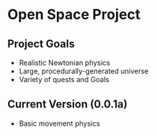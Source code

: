 # Open Space Project

## Project Goals
* Realistic Newtonian physics
* Large, procedurally-generated universe
* Variety of quests and Goals

## Current Version (0.0.1a)
* Basic movement physics
